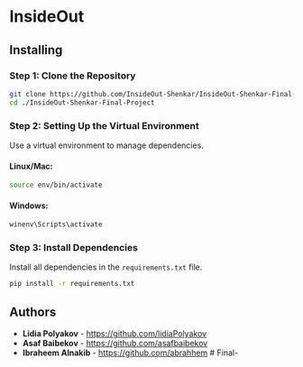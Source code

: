 # InsideOut

## Installing

### Step 1: Clone the Repository

```bash
git clone https://github.com/InsideOut-Shenkar/InsideOut-Shenkar-Final-Project.git
cd ./InsideOut-Shenkar-Final-Project
```

### Step 2: Setting Up the Virtual Environment

Use a virtual environment to manage dependencies.
#### Linux/Mac:
```bash
source env/bin/activate
```

#### Windows:
```bash
winenv\Scripts\activate
```

### Step 3: Install Dependencies
Install all dependencies in the `requirements.txt` file.

```bash
pip install -r requirements.txt
```

## Authors

- **Lidia Polyakov** - https://github.com/lidiaPolyakov
- **Asaf Baibekov** - https://github.com/asafbaibekov
- **Ibraheem Alnakib** - https://github.com/abrahhem
#   F i n a l -  
 
